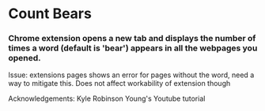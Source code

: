 # Count Bears

### Chrome extension opens a new tab and displays the number of times a word (default is 'bear') appears in all the webpages you opened. 

Issue: extensions pages shows an error for pages without the word, need a way to mitigate this. Does not affect workability of extension though

Acknowledgements: Kyle Robinson Young's Youtube tutorial
